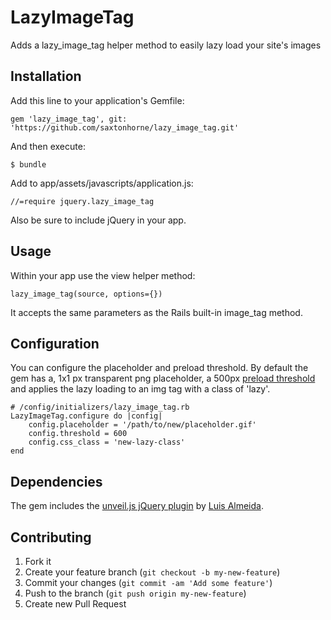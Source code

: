 # LazyImageTag

Adds a lazy_image_tag helper method to easily lazy load your site's images

## Installation

Add this line to your application's Gemfile:

	gem 'lazy_image_tag', git: 'https://github.com/saxtonhorne/lazy_image_tag.git'

And then execute:

	$ bundle

Add to app/assets/javascripts/application.js:

	//=require jquery.lazy_image_tag

Also be sure to include jQuery in your app.

## Usage

Within your app use the view helper method:
		
	lazy_image_tag(source, options={})

It accepts the same parameters as the Rails built-in image_tag method.

## Configuration

You can configure the placeholder and preload threshold. By default the gem has a, 1x1 px transparent png placeholder, a 500px [preload threshold](https://github.com/luis-almeida/unveil#threshold) and applies the lazy loading to an img tag with a class of 'lazy'.

	# /config/initializers/lazy_image_tag.rb
	LazyImageTag.configure do |config|
		config.placeholder = '/path/to/new/placeholder.gif'
		config.threshold = 600
		config.css_class = 'new-lazy-class'
	end

## Dependencies

The gem includes the [unveil.js jQuery plugin](https://github.com/luis-almeida/unveil/) by [Luis Almeida](https://github.com/luis-almeida/). 

## Contributing

1. Fork it
2. Create your feature branch (`git checkout -b my-new-feature`)
3. Commit your changes (`git commit -am 'Add some feature'`)
4. Push to the branch (`git push origin my-new-feature`)
5. Create new Pull Request
